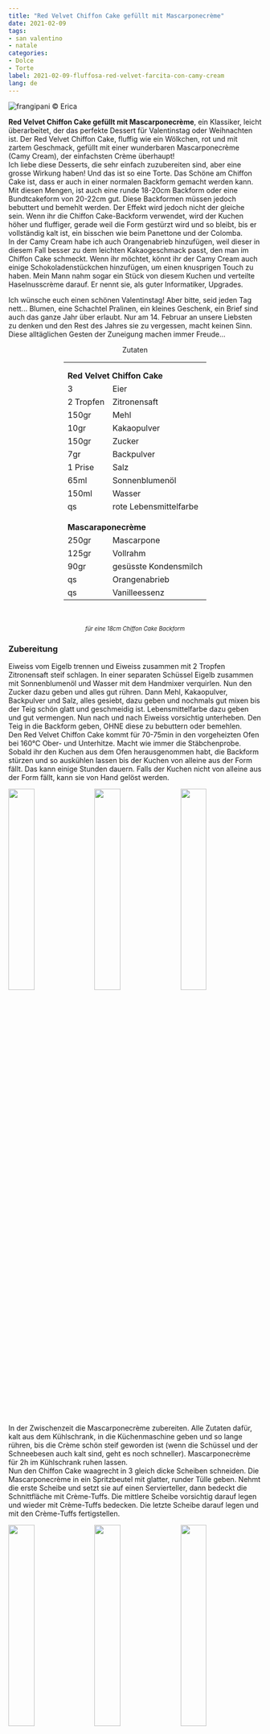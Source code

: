 ```yaml
---
title: "Red Velvet Chiffon Cake gefüllt mit Mascarponecrème"
date: 2021-02-09
tags: 
- san valentino
- natale
categories:
- Dolce
- Torte
label: 2021-02-09-fluffosa-red-velvet-farcita-con-camy-cream
lang: de 
---
```

![](../2021-02-09-fluffosa-red-velvet-farcita-con-camy-cream/header.jpeg "frangipani © Erica")

**Red Velvet Chiffon Cake gefüllt mit Mascarponecrème**, ein Klassiker, leicht überarbeitet, der das perfekte Dessert für Valentinstag oder Weihnachten ist. Der Red Velvet Chiffon Cake, fluffig wie ein Wölkchen, rot und mit zartem Geschmack, gefüllt mit einer wunderbaren Mascarponecrème (Camy Cream), der einfachsten Crème überhaupt!
<br />
Ich liebe diese Desserts, die sehr einfach zuzubereiten sind, aber eine grosse Wirkung haben! Und das ist so eine Torte. Das Schöne am Chiffon Cake ist, dass er auch in einer normalen Backform gemacht werden kann. Mit diesen Mengen, ist auch eine runde 18-20cm Backform oder eine Bundtcakeform von 20-22cm gut. Diese Backformen müssen jedoch bebuttert und bemehlt werden. Der Effekt wird jedoch nicht der gleiche sein. Wenn ihr die Chiffon Cake-Backform verwendet, wird der Kuchen höher und fluffiger, gerade weil die Form gestürzt wird und so bleibt, bis er vollständig kalt ist, ein bisschen wie beim Panettone und der Colomba.
<br />
In der Camy Cream habe ich auch Orangenabrieb hinzufügen, weil dieser in diesem Fall besser zu dem leichten Kakaogeschmack passt, den man im Chiffon Cake schmeckt. Wenn ihr möchtet, könnt ihr der Camy Cream auch einige Schokoladenstückchen hinzufügen, um einen knusprigen Touch zu haben. Mein Mann nahm sogar ein Stück von diesem Kuchen und verteilte Haselnusscrème darauf. Er nennt sie, als guter Informatiker, Upgrades.

Ich wünsche euch einen schönen Valentinstag! Aber bitte, seid jeden Tag nett... Blumen, eine Schachtel Pralinen, ein kleines Geschenk, ein Brief sind auch das ganze Jahr über erlaubt. Nur am 14. Februar an unsere Liebsten zu denken und den Rest des Jahres sie zu vergessen, macht keinen Sinn. Diese alltäglichen Gesten der Zuneigung machen immer Freude... 

<div id="wrapper" style="text-align: center">
  <div id="yourdiv" style="display: inline-block;">
    <div class="ingredients" itemscope itemtype="http://schema.org/Recipe">
      <span itemprop="name" style="display:none;">Red Velvet Chiffon Cake gefüllt mit Mascarponecrème</span>
      <span itemprop="recipeCategory" style="display:none;">Süsses</span>
      <img itemprop="image" style="display:none;" class="ignore-gallery-item" src="../2021-02-09-fluffosa-red-velvet-farcita-con-camy-cream/header.jpeg"/>
      <span itemprop="author" style="display:none;">Erica Raiano</span>
      <span itemprop="description" style="display:none;">Red Velvet Chiffon Cake gefüllt mit Mascarponecrème**, ein Klassiker, leicht überarbeitet, der das perfekte Dessert für Valentinstag oder Weihnachten ist.</span>
      <div class="ingredients-title">Zutaten</div>
      <table>
        <tbody>
          </tr>
          <tr style="height: 15px;"></tr>
          <tr>
            <td colspan="2"><b>Red Velvet Chiffon Cake</b></td>
          </tr>
          <tr itemprop="recipeIngredient">
            <td>3</td>
            <td>Eier</td>
          </tr>
          <tr itemprop="recipeIngredient">
            <td>2 Tropfen</td>
            <td>Zitronensaft</td>
          </tr>
          <tr itemprop="recipeIngredient">
            <td>150gr</td>
            <td>Mehl</td>
          </tr>
          <tr itemprop="recipeIngredient">
            <td>10gr</td>
            <td>Kakaopulver</td>
          </tr>
          <tr itemprop="recipeIngredient">
            <td>150gr</td>
            <td>Zucker</td>
          </tr>
          <tr itemprop="recipeIngredient">
            <td>7gr</td>
            <td>Backpulver</td>
          </tr>
          <tr itemprop="recipeIngredient">
            <td>1 Prise</td>
            <td>Salz</td>
          </tr>
          <tr itemprop="recipeIngredient">
            <td>65ml</td>
            <td>Sonnenblumenöl</td>
          </tr>
          <tr itemprop="recipeIngredient">
            <td>150ml</td>
            <td>Wasser</td>
          </tr>
          <tr itemprop="recipeIngredient">
            <td>qs</td>
            <td>rote Lebensmittelfarbe</td>
          </tr>
          <tr style="height: 15px;"></tr>
          <tr>
            <td colspan="2"><b>Mascaraponecrème</b></td>
          </tr>
          <tr itemprop="recipeIngredient">
            <td>250gr</td>
            <td>Mascarpone</td>
          </tr>
          <tr itemprop="recipeIngredient">      
            <td>125gr</td>
            <td>Vollrahm</td>
          </tr>
          <tr itemprop="recipeIngredient">
            <td>90gr</td>
            <td>gesüsste Kondensmilch</td>
          </tr>
          <tr itemprop="recipeIngredient">
            <td>qs</td>
            <td>Orangenabrieb</td>
          </tr>
          <tr itemprop="recipeIngredient">
            <td>qs</td>
            <td>Vanilleessenz</td>
          </tr>
        </tbody>
      </table>
      <br></br>
      <i class="pull-right" style="font-size: 80%;" itemprop="recipeYield">für eine 18cm Chiffon Cake Backform</i>
    </div>
  </div>
</div>


<h3>
  <font color="grey">
    <i class="fa-solid fa-gears"></i>
  </font> Zubereitung
</h3>

Eiweiss vom Eigelb trennen und Eiweiss zusammen mit 2 Tropfen Zitronensaft steif schlagen. In einer separaten Schüssel Eigelb zusammen mit Sonnenblumenöl und Wasser mit dem Handmixer verquirlen. Nun den Zucker dazu geben und alles gut rühren. Dann Mehl, Kakaopulver, Backpulver und Salz, alles gesiebt, dazu geben und nochmals gut mixen bis der Teig schön glatt und geschmeidig ist. Lebensmittelfarbe dazu geben und gut vermengen. Nun nach und nach Eiweiss vorsichtig unterheben. Den Teig in die Backform geben, OHNE diese zu bebuttern oder bemehlen.
<br />
Den Red Velvet Chiffon Cake kommt für 70-75min in den vorgeheizten Ofen bei 160°C Ober- und Unterhitze. Macht wie immer die Stäbchenprobe. Sobald ihr den Kuchen aus dem Ofen herausgenommen habt, die Backform stürzen und so auskühlen lassen bis der Kuchen von alleine aus der Form fällt. Das kann einige Stunden dauern. Falls der Kuchen nicht von alleine aus der Form fällt, kann sie von Hand gelöst werden.
<p>
  <div style="width: 100%; margin-bottom: 0">
    <img style="float: left; width: 32%; margin-right: 1%;" src="../2021-02-09-fluffosa-red-velvet-farcita-con-camy-cream/impasto.jpeg" alt="" title="frangipani © Erica" />
    <img style="float: left; width: 32%; margin-right: 1%; margin-left: 1%;" src="../2021-02-09-fluffosa-red-velvet-farcita-con-camy-cream/teglia.jpeg" alt="" title="frangipani © Erica" />
    <img style="float: left; width: 32%; margin-left: 1%;" src="../2021-02-09-fluffosa-red-velvet-farcita-con-camy-cream/tegliagirata.jpeg" alt="" title="frangipani © Erica" />
    <div style="clear: both"></div>
  </div>
</p>

In der Zwischenzeit die Mascarponecrème zubereiten. Alle Zutaten dafür, kalt aus dem Kühlschrank, in die Küchenmaschine geben und so lange rühren, bis die Crème schön steif geworden ist (wenn die Schüssel und der Schneebesen auch kalt sind, geht es noch schneller). Mascarponecrème für 2h im Kühlschrank ruhen lassen.
<br />
Nun den Chiffon Cake waagrecht in 3 gleich dicke Scheiben schneiden. Die Mascarponecrème in ein Spritzbeutel mit glatter, runder Tülle geben. Nehmt die erste Scheibe und setzt sie auf einen Servierteller, dann bedeckt die Schnittfläche mit Crème-Tuffs. Die mittlere Scheibe vorsichtig darauf legen und wieder mit Crème-Tuffs bedecken. Die letzte Scheibe darauf legen und mit den Crème-Tuffs fertigstellen.
<p>
  <div style="width: 100%; margin-bottom: 0">
    <img style="float: left; width: 32%; margin-right: 1%;" src="../2021-02-09-fluffosa-red-velvet-farcita-con-camy-cream/camycream.jpeg" alt="" title="frangipani © Erica" />
    <img style="float: left; width: 32%; margin-right: 1%; margin-left: 1%;" src="../2021-02-09-fluffosa-red-velvet-farcita-con-camy-cream/fluffosa.jpeg" alt="" title="frangipani © Erica" />
    <img style="float: left; width: 32%; margin-left: 1%;" src="../2021-02-09-fluffosa-red-velvet-farcita-con-camy-cream/farcire.jpeg" alt="" title="frangipani © Erica" />
    <div style="clear: both"></div>
  </div>
</p>

Den Red Velvet Chiffon Cake mit Mascarponecrème eine Stunde im Kühlschrank ruhen lassen! Dann im Kühlschrank aufbewahren, falls etwas übrig bleibt...
<p>
  <div style="width: 100%; margin-bottom: 0">
    <img style="float: left; width: 49%; margin-right: 1%" src="../2021-02-09-fluffosa-red-velvet-farcita-con-camy-cream/risultato1.jpeg" alt="" title="frangipani © Erica" />
    <img style="float: left; width: 49%; margin-left: 1%" src="../2021-02-09-fluffosa-red-velvet-farcita-con-camy-cream/risultato2.jpeg" alt="" title="frangipani © Erica" />
    <div style="clear: both"></div>
  </div>
</p>

<p>
  <div style="width: 100%; margin-bottom: 0">
    <img style="float: left; width: 49%; margin-right: 1%" src="../2021-02-09-fluffosa-red-velvet-farcita-con-camy-cream/risultato3.jpeg" alt="" title="frangipani © Erica" />
    <img style="float: left; width: 49%; margin-left: 1%" src="../2021-02-09-fluffosa-red-velvet-farcita-con-camy-cream/risultato4.jpeg" alt="" title="frangipani © Erica" />
    <div style="clear: both"></div>
  </div>
</p>

<p>
  <div style="width: 100%; margin-bottom: 0">
    <img style="float: left; width: 49%; margin-right: 1%" src="../2021-02-09-fluffosa-red-velvet-farcita-con-camy-cream/risultato5.jpeg" alt="" title="frangipani © Erica" />
    <img style="float: left; width: 49%; margin-left: 1%" src="../2021-02-09-fluffosa-red-velvet-farcita-con-camy-cream/risultato6.jpeg" alt="" title="frangipani © Erica" />
    <div style="clear: both"></div>
  </div>
</p>

<p>
  <div style="width: 100%; margin-bottom: 0">
    <img style="float: left; width: 49%; margin-right: 1%" src="../2021-02-09-fluffosa-red-velvet-farcita-con-camy-cream/risultato7.jpeg" alt="" title="frangipani © Erica" />
    <img style="float: left; width: 49%; margin-left: 1%" src="../2021-02-09-fluffosa-red-velvet-farcita-con-camy-cream/risultato8.jpeg" alt="" title="frangipani © Erica" />
    <div style="clear: both"></div>
  </div>
</p>

![](../2021-02-09-fluffosa-red-velvet-farcita-con-camy-cream/risultato9.jpeg "frangipani © Erica")

<h4>Buon appetito
  <font color="red">
    <i class="fa-regular fa-face-smile"></i>
  </font>
</h4>